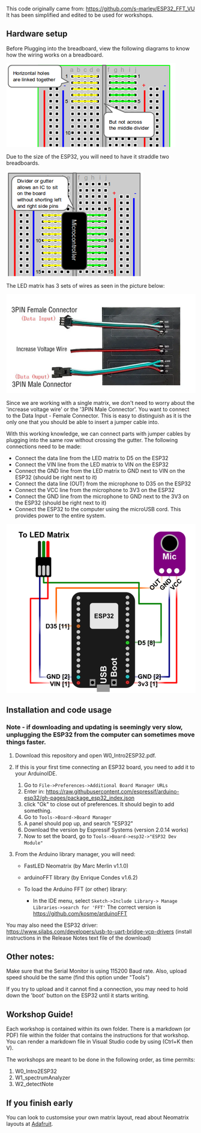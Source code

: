 This code originally came from: https://github.com/s-marley/ESP32_FFT_VU
It has been simplified and edited to be used for workshops.



## Hardware setup

Before Plugging into the breadboard, view the following diagrams to know how the wiring works on a breadboard.

![Linked across a row](images/horizontal-rows.png)

Due to the size of the ESP32, you will need to have it straddle two breadboards. 

![Linked across a row](images/horizontal-withIC.png)

The LED matrix has 3 sets of wires as seen in the picture below:

![LED wiring](images/LED_wires.png)

Since we are working with a single matrix, we don't need to worry about the 'increase voltage wire' or the '3PIN Male Connector'. You want to connect to the Data Input - Female Connector. This is easy to distinguish as it is the only one that you should be able to insert a jumper cable into. 

With this working knowledge, we can connect parts with jumper cables by plugging into the same row without crossing the gutter. The following connections need to be made:
- Connect the data line from the LED matrix to D5 on the ESP32
- Connect the VIN line from the LED matrix to VIN on the ESP32
- Connect the GND line from the LED matrix to GND next to VIN on the ESP32 (should be right next to it)
- Connect the data line (OUT) from the microphone to D35 on the ESP32
- Connect the VCC line from the microphone to 3V3 on the ESP32
- Connect the GND line from the microphone to GND next to the 3V3 on the ESP32 (should be right next to it)
- Connect the ESP32 to the computer using the microUSB cord. This provides power to the entire system.

![Circuit for using a microphone](images/esp32Circuit.png)

## Installation and code usage

### Note - if downloading and updating is seemingly very slow, unplugging the ESP32 from the computer can sometimes move things faster.

1. Download this repository and open W0_Intro2ESP32.pdf.
2. If this is your first time connecting an ESP32 board, you need to add it to your ArduinoIDE.
    1. Go to `File->Preferences->Additional Board Manager URLs`
    2. Enter in: https://raw.githubusercontent.com/espressif/arduino-esp32/gh-pages/package_esp32_index.json
    3. click "Ok" to close out of preferences. It should begin to add something.
    4. Go to `Tools->Board->Board Manager`
    5. A panel should pop up, and search "ESP32"
    6. Download the version by Espressif Systems (version 2.0.14 works)
    7. Now to set the board, go to `Tools->Board->esp32->"ESP32 Dev Module"`

3. From the Arduino library manager, you will need:
    - FastLED Neomatrix (by Marc Merlin v1.1.0)
    - arduinoFFT library (by Enrique Condes v1.6.2)
    
    - To load the Arduino FFT (or other) library:

        - In the IDE menu, select `Sketch->Include Library-> Manage Libraries->search for 'FFT'` 
                The correct version is https://github.com/kosme/arduinoFFT


You may also need the ESP32 driver: https://www.silabs.com/developers/usb-to-uart-bridge-vcp-drivers (install instructions in the Release Notes text file of the download)

## Other notes:
Make sure that the Serial Monitor is using 115200 Baud rate. Also, upload speed should be the same (find this option under "Tools")

If you try to upload and it cannot find a connection, you may need to hold down the 'boot' button on the ESP32 until it starts writing.

## Workshop Guide!
Each workshop is contained within its own folder. There is a markdown (or PDF) file within the folder that contains the instructions for that workshop. You can render a markdown file in Visual Studio code by using (Ctrl+K then V).

The workshops are meant to be done in the following order, as time permits:
1. W0_Intro2ESP32
1. W1_spectrumAnalyzer
2. W2_detectNote

## If you finish early
You can look to customsise your own matrix layout, read about Neomatrix layouts at [Adafruit](https://learn.adafruit.com/adafruit-neopixel-uberguide/neomatrix-library#layouts-2894555-5).


